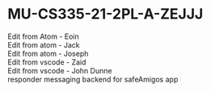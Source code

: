 # MU-CS335-21-2PL-A-ZEJJJ
Edit from Atom - Eoin<br/>
Edit from atom - Jack<br/>
Edit from atom - Joseph<br/>
Edit from vscode - Zaid<br/>
Edit from vscode - John Dunne<br/>
responder messaging backend for safeAmigos app

